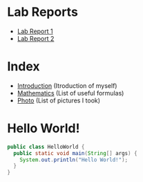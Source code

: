 # Lab Reports
* [Lab Report 1](reports/report1.md)
* [Lab Report 2](reports/report2.md)
# Index
* [Introduction](introduction.html) (Itroduction of myself)
* [Mathematics](mathematics.html) (List of useful formulas)
* [Photo](photo.html) (List of pictures I took) 

# Hello World!
``` java
public class HelloWorld {
  public static void main(String[] args) {
    System.out.println("Hello World!");
  }
}
```